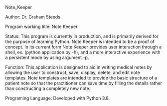 Note_Keeper

Author:
    Dr. Graham Steeds

Program working title: 
    Note Keeper

Status:
    This program is currently in production, and is primarily derived for the purpose of learning Python. Note Keeper is
    intended to be a proof of concept. In its current form Note Keeper provides user interaction through a shell,
    ex. (python application.py -h), and a more interactive experience with a persistent mode by using argument -p.

Function:
    This application is designed to aid in writing medical notes by allowing the user to construct, save, display, 
    delete, and edit note templates. Note templates are intended to provide the basic structure of a patient note so 
    that the practitioner can save time by filling the details rather than constructing a completely new note.

Programing Language:
    Developed with Python 3.8.